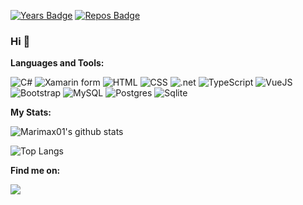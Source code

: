 [![Years Badge](https://badges.pufler.dev/years/Marimax01)](https://badges.pufler.dev)
[![Repos Badge](https://badges.pufler.dev/repos/Marimax01)](https://badges.pufler.dev)


### Hi 👋

**Languages and Tools:**

![C#](https://img.shields.io/badge/c%23%20-%23239120.svg?&style=for-the-badge&logo=c-sharp&logoColor=white)
![Xamarin form](https://img.shields.io/badge/xamarin%20forms-%233498DB.svg?&style=for-the-badge&logo=xamarin&logoColor=white)
![HTML](https://img.shields.io/badge/html5%20-%23E34F26.svg?&style=for-the-badge&logo=html5&logoColor=white)
![CSS](https://img.shields.io/badge/css3%20-%231572B6.svg?&style=for-the-badge&logo=css3&logoColor=white)
![.net](https://img.shields.io/badge/dotnet-net%23239120.svg?&style=for-the-badge&logo=dot-net&logoColor=white)
![TypeScript](https://img.shields.io/badge/typescript%20-%23007ACC.svg?&style=for-the-badge&logo=typescript&logoColor=white)
![VueJS](https://img.shields.io/badge/vuejs%20-%2335495e.svg?&style=for-the-badge&logo=vue.js&logoColor=%234FC08D)
![Bootstrap](https://img.shields.io/badge/bootstrap%20-%23563D7C.svg?&style=for-the-badge&logo=bootstrap&logoColor=white)
![MySQL](https://img.shields.io/badge/mysql-%2300f.svg?&style=for-the-badge&logo=mysql&logoColor=white)
![Postgres](https://img.shields.io/badge/postgres-%23316192.svg?&style=for-the-badge&logo=postgresql&logoColor=white)
![Sqlite](https://img.shields.io/badge/sqlite-%2307405e.svg?&style=for-the-badge&logo=sqlite&logoColor=white)

**My Stats:**

![Marimax01's github stats](https://github-readme-stats.vercel.app/api?username=Marimax01&show_icons=true&theme=dark&count_private=true)

![Top Langs](https://github-readme-stats.vercel.app/api/top-langs/?username=Marimax01&hide=TeX&layout=compact)

**Find me on:**

<a href="https://www.linkedin.com/in/maxime-ducoroy/" alt="linkedin profile">
  <img src="https://img.shields.io/badge/linkedin-%230077B5.svg?&style=for-the-badge&logo=linkedin&logoColor=white" />
</a>
